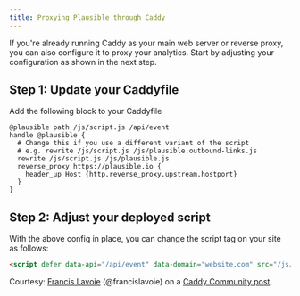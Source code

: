 ```yaml
---
title: Proxying Plausible through Caddy
---
```


If you're already running Caddy as your main web server or reverse
proxy, you can also configure it to proxy your analytics. Start by adjusting your
configuration as shown in the next step.

## Step 1: Update your Caddyfile

Add the following block to your Caddyfile

```
@plausible path /js/script.js /api/event
handle @plausible {
  # Change this if you use a different variant of the script
  # e.g. rewrite /js/script.js /js/plausible.outbound-links.js
  rewrite /js/script.js /js/plausible.js
  reverse_proxy https://plausible.io {
    header_up Host {http.reverse_proxy.upstream.hostport}
  }
}
```

## Step 2: Adjust your deployed script

With the above config in place, you can change the script tag on your site as follows:

```html
<script defer data-api="/api/event" data-domain="website.com" src="/js/script.js"></script>
```

Courtesy: [Francis Lavoie](https://caddy.community/u/francislavoie/summary) (@francislavoie) on a [Caddy Community post](https://caddy.community/t/how-to-proxy-plausible-analytics/12679/5).
